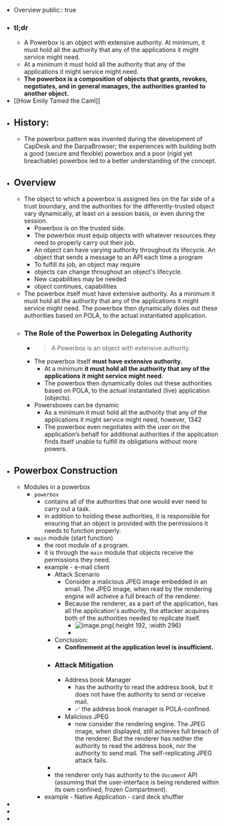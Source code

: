 - Overview
  public:: true
- ### tl;dr
	- A Powerbox is an object with extensive authority. At minimum, it must hold all the authority that any of the applications it might service might need.
	- At a minimum it must hold all the authority that any of the applications it might service might need.
	- **The powerbox is a composition of objects that grants, revokes, negotiates, and in general manages, the authorities granted to another object.**
- [[How Emily Tamed the Caml]]
- ## History:
	- The powerbox pattern was invented during the development of CapDesk and the DarpaBrowser; the experiences with building both a good (secure and flexible) powerbox and a poor (rigid yet breachable) powerbox led to a better understanding of the concept.
- ## Overview
	- The object to which a powerbox is assigned lies on the far side of a trust boundary, and the authorities for the differently-trusted object vary dynamically, at least on a session basis, or even during the session.
		- Powerbox is on the trusted side.
		- The powerbox must equip objects with whatever resources they need to properly carry out their job.
		- An object can have varying authority throughout its lifecycle. An object that sends a message to an API each time a program
		- To fulfill its job, an object may require
		- objects can change throughout an object's lifecycle.
		- New capabilities may be needed
		- object continues, capabilities
	- The powerbox itself must have extensive authority. As a minimum it must hold all the authority that any of the applications it might service might need. The powerbox then dynamically doles out these authorities based on POLA, to the actual instantiated application.
	- ### The Role of the Powerbox in Delegating Authority
		- > A Powerbox is an object with extensive authority.
		- The powerbox itself **must have extensive authority.**
			- At a minimum **it must hold all the authority that any of the applications it might service might need**.
			- The powerbox then dynamically doles out these authorities based on POLA, to the actual instantiated (live) application (objects).
		- Powersboxes can be dynamic
			- As a minimum it must hold all the authority that any of the applications it might service might need, however, 1342
			- The powerbox even negotiates with the user on the application’s behalf for additional authorities if the application finds itself unable to fulfill its obligations without more powers.
- ## Powerbox Construction
	- Modules in a powerbox
		- `powerbox`
			- contains all of the authorities that one would ever need to carry out a task.
			- in addition to holding these authorities, it is responsible for ensuring that an object is provided with the permissions it needs to function properly.
		- `main` module (start function)
			- the root module of a program.
			- it is through the `main` module that objects receive the permissions they need.
			- example - e-mail client
				- Attack Scenario
					- Consider a malicious JPEG image embedded in an email. The JPEG image, when read by the rendering engine will achieve a full breach of the renderer.
					- Because the renderer, as a part of the application, has all the application's authority, the attacker acquires both of the authorities needed to replicate itself.
						- ![image.png](../assets/image_1724247514739_0.png){:height 192, :width 296}
						-
				- Conclusion:
					- **Confinement at the application level is insufficient.**
				- ### Attack Mitigation
					- Address book Manager
						- has the authority to read the address book, but it does not have the authority to send or receive mail.
						- ✅ the address book manager is POLA-confined.
					- Malicious JPEG
						- now consider the rendering engine. The JPEG image, when displayed, still achieves full breach of the renderer. But the renderer has neither the authority to read the address book, nor the authority to send mail. The self-replicating JPEG attack fails.
				-
				- the renderer only has authority to the `document` API (assuming that the user-interface is being rendered within its own confined, frozen Compartment).
			- example - Native Application - card deck shuffler
-
-
-